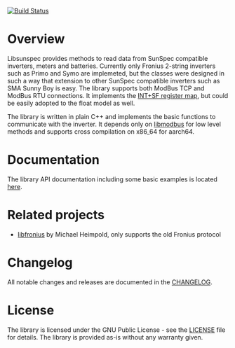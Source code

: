 [![Build Status](https://travis-ci.com/ahpohl/libsunspec.svg?branch=master)](https://travis-ci.com/ahpohl/libsunspec)
# Overview

Libsunspec provides methods to read data from SunSpec compatible inverters, meters and batteries. Currently only Fronius 2-string inverters such as Primo and Symo are implemeted, but the classes were designed in such a way that extension to other SunSpec compatible inverters such as SMA Sunny Boy is easy. The library supports both ModBus TCP and ModBus RTU connections. It implements the [INT+SF register map](.docs/sunspec/Inverter_Register_Map_Int&SF_v1.0_with_SYMOHYBRID_MODEL_124.xlsx), but could be easily adopted to the float model as well.

The library is written in plain C++ and implements the basic functions to communicate with the inverter. It depends only on [libmodbus](https://libmodbus.org/) for low level methods and supports cross compilation on x86_64 for aarch64.

# Documentation

The library API documentation including some basic examples is located [here](https://ahpohl.github.io/libsunspec/).

# Related projects

* [libfronius](https://github.com/mhei/libfronius) by Michael Heimpold, only supports the old Fronius protocol

# Changelog

All notable changes and releases are documented in the [CHANGELOG](CHANGELOG.md).

# License

The library is licensed under the GNU Public License - see the [LICENSE](LICENSE) file for details. The library is provided as-is without any warranty given.
